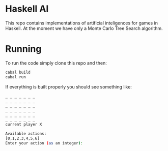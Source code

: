 # Haskell AI

This repo contains implementations of artificial inteligences for games in
Haskell. At the moment we have only  a Monte Carlo Tree Search algorithm.

# Running

To run the code simply clone this repo and then:

```bash
cabal build
cabal run
```

If everything is built properly you should see something like:

```bash
_ _ _ _ _ _ _ 
_ _ _ _ _ _ _ 
_ _ _ _ _ _ _ 
_ _ _ _ _ _ _ 
_ _ _ _ _ _ _ 
_ _ _ _ _ _ _ 
current player X

Available actions: 
[0,1,2,3,4,5,6]
Enter your action (as an integer): 
```
